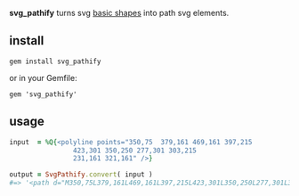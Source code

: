 **svg_pathify** turns svg [basic shapes](http://www.w3.org/TR/SVG/shapes.html) into path svg elements.

## install

~~~
gem install svg_pathify
~~~

or in your Gemfile:

~~~
gem 'svg_pathify'
~~~

## usage


~~~ruby
input  = %Q{<polyline points="350,75  379,161 469,161 397,215
                423,301 350,250 277,301 303,215
                231,161 321,161" />}

output = SvgPathify.convert( input )
#=> '<path d="M350,75L379,161L469,161L397,215L423,301L350,250L277,301L303,215L231,161L321,161Z" />'
~~~


